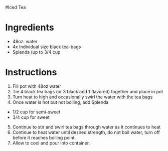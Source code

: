 #Iced Tea

# Ingredients
* 48oz. water
* 4x Individual size black tea-bags
* Splenda (up to 3/4 cup

# Instructions
1. Fill pot with 48oz water
2. Tie 4 black tea bags (or 3 black and 1 flavored) together and place in pot
3. Turn heat to high and occasionally swirl the water with the tea bags
4. Once water is hot but not boiling, add Splenda
  * 1/2 cup for semi-sweet
  * 3/4 cup for sweet
5. Continue to stir and swirl tea bags through water as it continues to heat
6. Continue to heat water until desired strength, do not boil water, turn off before it reaches boiling point.
7. Allow to cool and pour into container.
